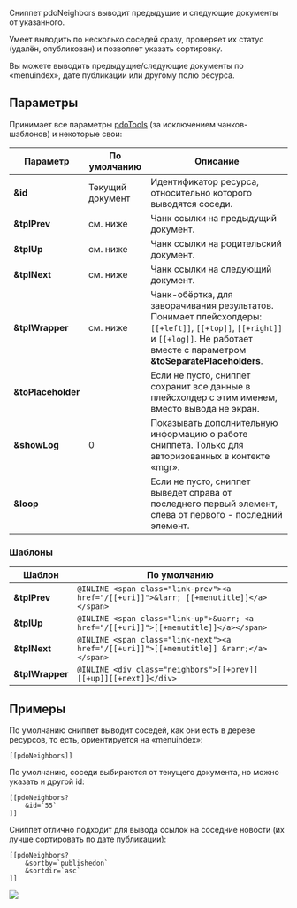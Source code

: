 Сниппет pdoNeighbors выводит предыдущие и следующие документы от указанного.

Умеет выводить по несколько соседей сразу, проверяет их статус (удалён, опубликован) и позволяет указать сортировку.

Вы можете выводить предыдущие/следующие документы по «menuindex», дате публикации или другому полю ресурса.

## Параметры

Принимает все параметры [pdoTools][1] (за исключением чанков-шаблонов) и некоторые свои:

Параметр			| По умолчанию		| Описание
--------------------|-------------------|----------------------------------------------------------------------------------
**&id**				| Текущий документ	| Идентификатор ресурса, относительно которого выводятся соседи.
**&tplPrev**		| см. ниже			| Чанк ссылки на предыдущий документ.
**&tplUp**			| см. ниже			| Чанк ссылки на родительский документ.
**&tplNext**		| см. ниже			| Чанк ссылки на следующий документ.
**&tplWrapper**		| см. ниже			| Чанк-обёртка, для заворачивания результатов. Понимает плейсхолдеры: `[[+left]]`, `[[+top]]`, `[[+right]]` и `[[+log]]`. Не работает вместе с параметром **&toSeparatePlaceholders**.
**&toPlaceholder**	|  					| Если не пусто, сниппет сохранит все данные в плейсхолдер с этим именем, вместо вывода не экран.
**&showLog**		| 0					| Показывать дополнительную информацию о работе сниппета. Только для авторизованных в контекте «mgr».
**&loop**		| 					| Если не пусто, сниппет выведет справа от последнего первый элемент, слева от первого - последний элемент.

### Шаблоны

Шаблон			| По умолчанию
----------------|--------------------------------------------------------------------------------------
**&tplPrev**	| `@INLINE <span class="link-prev"><a href="/[[+uri]]">&larr; [[+menutitle]]</a></span>`
**&tplUp**		| `@INLINE <span class="link-up">&uarr; <a href="/[[+uri]]">[[+menutitle]]</a></span>`
**&tplNext**	| `@INLINE <span class="link-next"><a href="/[[+uri]]">[[+menutitle]] &rarr;</a></span>`
**&tplWrapper**	| `@INLINE <div class="neighbors">[[+prev]][[+up]][[+next]]</div>`

## Примеры
По умолчанию сниппет выводит соседей, как они есть в дереве ресурсов, то есть, ориентируется на «menuindex»:
```
[[pdoNeighbors]]
```

По умолчанию, соседи выбираются от текущего документа, но можно указать и другой id:
```
[[pdoNeighbors?
	&id=`55`
]]
```

Сниппет отлично подходит для вывода ссылок на соседние новости (их лучше сортировать по дате публикации):
```
[[pdoNeighbors?
	&sortby=`publishedon`
	&sortdir=`asc`
]]
```

[![](https://file.modx.pro/files/0/b/0/0b0f9549bbf2d026243a71c5908f4f26s.jpg)](https://file.modx.pro/files/0/b/0/0b0f9549bbf2d026243a71c5908f4f26.png)

[1]: /ru/01_Компоненты/01_pdoTools/04_Общие_параметры.md
